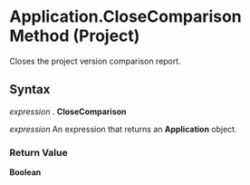 
# Application.CloseComparison Method (Project)

Closes the project version comparison report.


## Syntax

 _expression_ . **CloseComparison**

 _expression_ An expression that returns an **Application** object.


### Return Value

 **Boolean**

